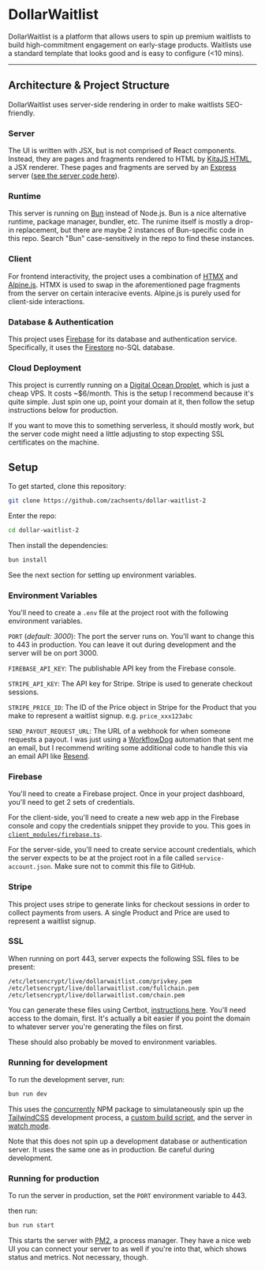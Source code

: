 # DollarWaitlist

DollarWaitlist is a platform that allows users to spin up premium waitlists to build high-commitment engagement on early-stage products. Waitlists use a standard template that looks good and is easy to configure (<10 mins).

---

## Architecture & Project Structure

DollarWaitlist uses server-side rendering in order to make waitlists SEO-friendly.

### Server

The UI is written with JSX, but is not comprised of React components. Instead, they are pages and fragments rendered to HTML by [KitaJS HTML](https://github.com/kitajs/html), a JSX renderer. These pages and fragments are served by an [Express](https://expressjs.com/) server ([see the server code here](https://github.com/zachsents/dollar-waitlist-2/blob/main/index.ts)).

### Runtime

This server is running on [Bun](https://bun.sh/) instead of Node.js. Bun is a nice alternative runtime, package manager, bundler, etc. The runime itself is mostly a drop-in replacement, but there are maybe 2 instances of Bun-specific code in this repo. Search "Bun" case-sensitively in the repo to find these instances.

### Client

For frontend interactivity, the project uses a combination of [HTMX](https://github.com/kitajs/html) and [Alpine.js](https://alpinejs.dev/). HTMX is used to swap in the aforementioned page fragments from the server on certain interacive events. Alpine.js is purely used for client-side interactions.

### Database & Authentication

This project uses [Firebase](https://firebase.google.com/) for its database and authentication service. Specifically, it uses the [Firestore](https://firebase.google.com/docs/firestore) no-SQL database.

### Cloud Deployment

This project is currently running on a [Digital Ocean Droplet](https://www.digitalocean.com/products/droplets), which is just a cheap VPS. It costs ~$6/month. This is the setup I recommend because it's quite simple. Just spin one up, point your domain at it, then follow the setup instructions below for production.

If you want to move this to something serverless, it should mostly work, but the server code might need a little adjusting to stop expecting SSL certificates on the machine.

## Setup

To get started, clone this repository:
```sh
git clone https://github.com/zachsents/dollar-waitlist-2
```
Enter the repo:
```sh
cd dollar-waitlist-2
```
Then install the dependencies:
```sh
bun install
```
See the next section for setting up environment variables.

### Environment Variables

You'll need to create a `.env` file at the project root with the following environment variables.

`PORT` (*default: 3000*): The port the server runs on. You'll want to change this to 443 in production. You can leave it out during development and the server will be on port 3000.

`FIREBASE_API_KEY`: The publishable API key from the Firebase console.

`STRIPE_API_KEY`: The API key for Stripe. Stripe is used to generate checkout sessions.

`STRIPE_PRICE_ID`: The ID of the Price object in Stripe for the Product that you make to represent a waitlist signup. e.g. `price_xxx123abc`

`SEND_PAYOUT_REQUEST_URL`: The URL of a webhook for when someone requests a payout. I was just using a [WorkflowDog](https://workflow.dog) automation that sent me an email, but I recommend writing some additional code to handle this via an email API like [Resend](https://resend.com).

### Firebase

You'll need to create a Firebase project. Once in your project dashboard, you'll need to get 2 sets of credentials.

For the client-side, you'll need to create a new web app in the Firebase console and copy the credentials snippet they provide to you. This goes in [`client_modules/firebase.ts`](https://github.com/zachsents/dollar-waitlist-2/blob/main/client-modules/firebase.ts).

For the server-side, you'll need to create service account credentials, which the server expects to be at the project root in a file called `service-account.json`. Make sure not to commit this file to GitHub.

### Stripe

This project uses stripe to generate links for checkout sessions in order to collect payments from users. A single Product and Price are used to represent a waitlist signup.

### SSL

When running on port 443, server expects the following SSL files to be present:
```
/etc/letsencrypt/live/dollarwaitlist.com/privkey.pem
/etc/letsencrypt/live/dollarwaitlist.com/fullchain.pem
/etc/letsencrypt/live/dollarwaitlist.com/chain.pem
```
You can generate these files using Certbot, [instructions here](https://certbot.eff.org/instructions?ws=other&os=ubuntufocal). You'll need access to the domain, first. It's actually a bit easier if you point the domain to whatever server you're generating the files on first.

These should also probably be moved to environment variables.

### Running for development

To run the development server, run:
```sh
bun run dev
```
This uses the [concurrently](https://www.npmjs.com/package/concurrently) NPM package to simulataneously spin up the [TailwindCSS](https://tailwindcss.com/) development process, a [custom build script](https://github.com/zachsents/dollar-waitlist-2/blob/main/build-client-scripts.ts), and the server in [watch mode](https://bun.sh/docs/runtime/hot).

Note that this does not spin up a development database or authentication server. It uses the same one as in production. Be careful during development.

### Running for production

To run the server in production, set the `PORT` environment variable to 443.

then run:
```sh
bun run start
```
This starts the server with [PM2](https://pm2.io), a process manager. They have a nice web UI you can connect your server to as well if you're into that, which shows status and metrics. Not necessary, though.